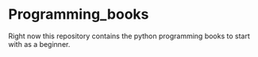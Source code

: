 # Programming_books
Right now this repository contains the python programming books to start with as a beginner.
